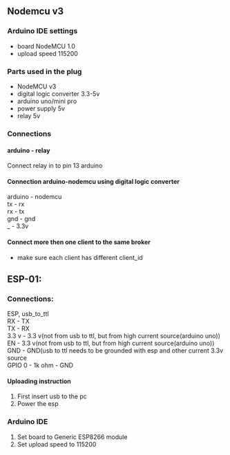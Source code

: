 ## Nodemcu v3
### Arduino IDE settings
- board NodeMCU 1.0
- upload speed 115200
### Parts used in the plug
- NodeMCU v3
- digital logic converter 3.3-5v
- arduino uno/mini pro
- power supply 5v
- relay 5v
### Connections
#### arduino - relay
Connect relay in to pin 13 arduino
#### Connection arduino-nodemcu using digital logic converter
arduino - nodemcu<br/>
tx - rx<br/>
rx - tx<br/>
gnd - gnd<br/>
_ - 3.3v

#### Connect more then one client to the same broker
- make sure each client has different client_id

## ESP-01:
### Connections:
ESP, usb_to_ttl<br/>
RX - TX<br/>
TX - RX<br/>
3.3 v - 3.3 v(not from usb to ttl, but from high current source(arduino uno))<br/>
EN - 3.3 v(not from usb to ttl, but from high current source(arduino uno))<br/>
GND - GND(usb to ttl needs to be grounded with esp and other current 3.3v source<br/>
GPIO 0 - 1k ohm - GND<br/>

#### Uploading instruction
1. First insert usb to the pc
2. Power the esp

### Arduino IDE
1. Set board to Generic ESP8266 module
2. Set upload speed to 115200
